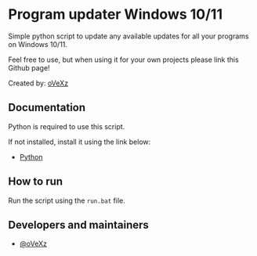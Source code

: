# Program updater Windows 10/11

Simple python script to update any available updates for all your programs on Windows 10/11.

Feel free to use, but when using it for your own projects please link this Github page!

Created by: [oVeXz](https://github.com/oVeXz)


## Documentation

Python is required to use this script.

If not installed, install it using the link below:

- [Python](https://www.python.org/ftp/python/3.11.2/python-3.11.2-amd64.exe)


## How to run

Run the script using the `run.bat` file.


## Developers and maintainers

- [@oVeXz](https://github.com/oVeXz)
